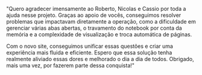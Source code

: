 "Quero agradecer imensamente ao Roberto, Nicolas e Cassio por toda a ajuda nesse projeto. Graças ao apoio de vocês, conseguimos resolver problemas que impactavam diretamente a operação, como a dificuldade em gerenciar várias abas abertas, o travamento do notebook por conta da memória e a complexidade de visualização e troca automática de páginas.

Com o novo site, conseguimos unificar essas questões e criar uma experiência mais fluida e eficiente. Espero que essa solução tenha realmente aliviado essas dores e melhorado o dia a dia de todos. Obrigado, mais uma vez, por fazerem parte dessa conquista!"
